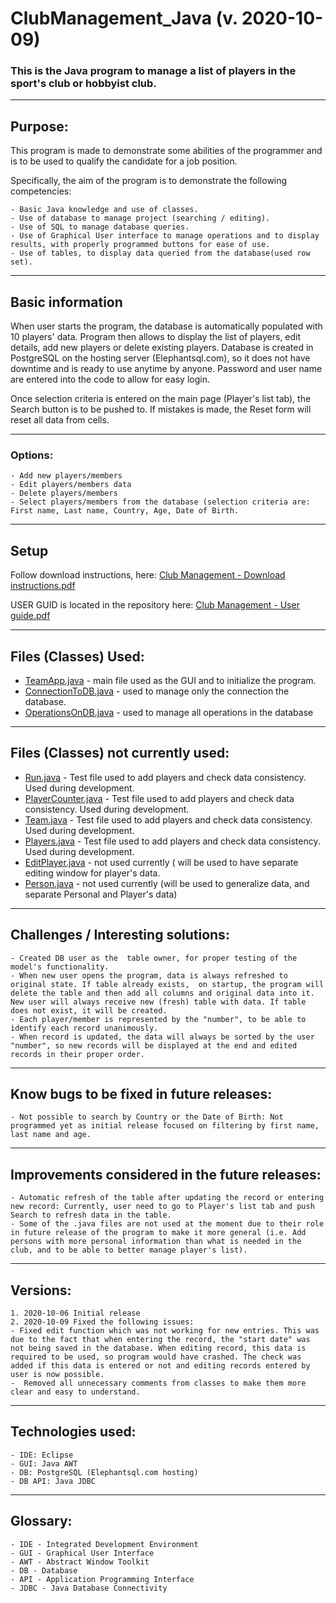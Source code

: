 # ClubManagement_Java (v. 2020-10-09)

### This is the Java program to manage a list of players in the sport's club or hobbyist club.
---
## Purpose: 
This program is made to demonstrate some abilities of the programmer and is to be used to qualify the candidate for a job position. 

Specifically, the aim of the program is to demonstrate the following competencies:
	
	- Basic Java knowledge and use of classes.
	- Use of database to manage project (searching / editing).
	- Use of SQL to manage database queries.
	- Use of Graphical User interface to manage operations and to display results, with properly programmed buttons for ease of use.
	- Use of tables, to display data queried from the database(used row set).

---
## Basic information

When user starts the program, the database is automatically populated with 10 players' data. Program then allows to display the list of players, edit details, add new players or delete existing players. Database is created in PostgreSQL on the hosting server (Elephantsql.com), so it does not have downtime and is ready to use anytime by anyone. Password and user name are entered into the code to allow for easy login. 

Once selection criteria is entered on the main page (Player's list tab), the Search button is to be pushed to. If mistakes is made, the Reset form will reset all data from cells.

---
### Options:

	- Add new players/members
	- Edit players/members data
	- Delete players/members
	- Select players/members from the database (selection criteria are: First name, Last name, Country, Age, Date of Birth.

---
## Setup
  

Follow download instructions, here: <a href="https://github.com/mail4rayo/ClubManagement_Java/blob/main/ClubManagement - Download instructions.pdf" target="_blank">Club Management - Download instructions.pdf</a>

USER GUID is located in the repository here:
<a href="https://github.com/mail4rayo/ClubManagement_Java/blob/main/Club Management - User guide.pdf" target="_blank">Club Management - User guide.pdf</a>

---
## Files (Classes) Used:

- <a href ="https://github.com/mail4rayo/ClubManagement_Java/blob/main/ClubManagement/src/TeamApp.java">TeamApp.java</a> - main file used as the GUI and to initialize the program.
- <a href="https://github.com/mail4rayo/ClubManagement_Java/blob/main/ClubManagement/src/ConnectionToDB.java">ConnectionToDB.java</a> - used to manage only the connection the database.
- <a href="https://github.com/mail4rayo/ClubManagement_Java/blob/main/ClubManagement/src/OperationsOnDB.java">OperationsOnDB.java</a> - used to manage all operations in the database
---
## Files (Classes) not currently used:

- <a href = "https://github.com/mail4rayo/ClubManagement_Java/blob/main/ClubManagement/src/Run.java">Run.java</a> - Test file used to add players and check data consistency. Used during development.
- <a href = "https://github.com/mail4rayo/ClubManagement_Java/blob/main/ClubManagement/src/PlayerCounter.java">PlayerCounter.java</a> -  Test file used to add players and check data consistency. Used during development.
- <a href = "https://github.com/mail4rayo/ClubManagement_Java/blob/main/ClubManagement/src/Team.java">Team.java</a> -  Test file used to add players and check data consistency. Used during development.
- <a href = "https://github.com/mail4rayo/ClubManagement_Java/blob/main/ClubManagement/src/Players.java">Players.java</a> -  Test file used to add players and check data consistency. Used during development.
- <a href = "https://github.com/mail4rayo/ClubManagement_Java/blob/main/ClubManagement/src/EditPlayer.java">EditPlayer.java</a> - not used currently ( will be used to have separate editing window for player's data.
- <a href = "https://github.com/mail4rayo/ClubManagement_Java/blob/main/ClubManagement/src/Person.java">Person.java</a> - not used currently (will be used to generalize data, and separate Personal and Player's data)

---
## Challenges / Interesting solutions:
	- Created DB user as the  table owner, for proper testing of the model's functionality.
	- When new user opens the program, data is always refreshed to original state. If table already exists,  on startup, the program will delete the table and then add all columns and original data into it. New user will always receive new (fresh) table with data. If table does not exist, it will be created.
	- Each player/member is represented by the "number", to be able to identify each record unanimously.
	- When record is updated, the data will always be sorted by the user "number", so new records will be displayed at the end and edited records in their proper order.

---
## Know bugs to be fixed in future releases:

	- Not possible to search by Country or the Date of Birth: Not programmed yet as initial release focused on filtering by first name, last name and age.
---
## Improvements considered in the future releases:

	- Automatic refresh of the table after updating the record or entering new record: Currently, user need to go to Player's list tab and push Search to refresh data in the table.
	- Some of the .java files are not used at the moment due to their role in future release of the program to make it more general (i.e. Add persons with more personal information than what is needed in the club, and to be able to better manage player's list).
---
## Versions:

	1. 2020-10-06 Initial release
	2. 2020-10-09 Fixed the following issues: 
	- Fixed edit function which was not working for new entries. This was due to the fact that when entering the record, the "start date" was not being saved in the database. When editing record, this data is required to be used, so program would have crashed. The check was added if this data is entered or not and editing records entered by user is now possible.
	-  Removed all unnecessary comments from classes to make them more clear and easy to understand.

---
## Technologies used:
	- IDE: Eclipse
	- GUI: Java AWT 
	- DB: PostgreSQL (Elephantsql.com hosting)
	- DB API: Java JDBC
---
## Glossary:
	- IDE - Integrated Development Environment
	- GUI - Graphical User Interface
	- AWT - Abstract Window Toolkit
	- DB - Database
	- API - Application Programming Interface 
	- JDBC - Java Database Connectivity
